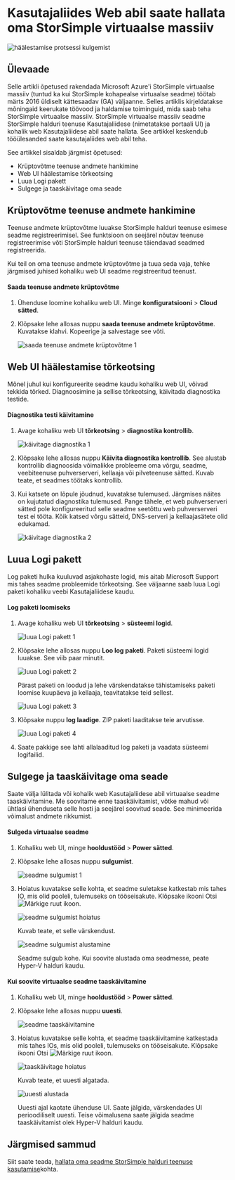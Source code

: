 <properties 
   pageTitle="StorSimple virtuaalse massiiv web UI Administreerimine | Microsoft Azure'i"
   description="Selles artiklis kirjeldatakse kaudu StorSimple virtuaalse massiiv web UI põhilised haldustoimingute tegemine."
   services="storsimple"
   documentationCenter="NA"
   authors="alkohli"
   manager="carmonm"
   editor="" />
<tags 
   ms.service="storsimple"
   ms.devlang="NA"
   ms.topic="article"
   ms.tgt_pltfrm="NA"
   ms.workload="TBD"
   ms.date="04/07/2016"
   ms.author="alkohli" />

# <a name="use-the-web-ui-to-administer-your-storsimple-virtual-array"></a>Kasutajaliides Web abil saate hallata oma StorSimple virtuaalse massiiv

![häälestamise protsessi kulgemist](./media/storsimple-ova-web-ui-admin/manage4.png)

## <a name="overview"></a>Ülevaade

Selle artikli õpetused rakendada Microsoft Azure'i StorSimple virtuaalse massiiv (tuntud ka kui StorSimple kohapealse virtuaalse seadme) töötab märts 2016 üldiselt kättesaadav (GA) väljaanne. Selles artiklis kirjeldatakse mõningaid keerukate töövood ja haldamise toiminguid, mida saab teha StorSimple virtuaalse massiiv. StorSimple virtuaalse massiiv seadme StorSimple halduri teenuse Kasutajaliidese (nimetatakse portaali UI) ja kohalik web Kasutajaliidese abil saate hallata. See artikkel keskendub tööülesanded saate kasutajaliides web abil teha.

See artikkel sisaldab järgmist õpetused:

- Krüptovõtme teenuse andmete hankimine
- Web UI häälestamise tõrkeotsing
- Luua Logi pakett
- Sulgege ja taaskäivitage oma seade

## <a name="get-the-service-data-encryption-key"></a>Krüptovõtme teenuse andmete hankimine

Teenuse andmete krüptovõtme luuakse StorSimple halduri teenuse esimese seadme registreerimisel. See funktsioon on seejärel nõutav teenuse registreerimise võti StorSimple halduri teenuse täiendavad seadmed registreerida.

Kui teil on oma teenuse andmete krüptovõtme ja tuua seda vaja, tehke järgmised juhised kohaliku web UI seadme registreeritud teenust.

#### <a name="to-get-the-service-data-encryption-key"></a>Saada teenuse andmete krüptovõtme

1. Ühenduse loomine kohaliku web UI. Minge **konfiguratsiooni** > **Cloud sätted**.
  

2. Klõpsake lehe allosas nuppu **saada teenuse andmete krüptovõtme**. Kuvatakse klahvi. Kopeerige ja salvestage see võti.
    
    ![saada teenuse andmete krüptovõtme 1](./media/storsimple-ova-web-ui-admin/image27.png)
   


## <a name="troubleshoot-web-ui-setup-errors"></a>Web UI häälestamise tõrkeotsing

Mõnel juhul kui konfigureerite seadme kaudu kohaliku web UI, võivad tekkida tõrked. Diagnoosimine ja sellise tõrkeotsing, käivitada diagnostika testide.

#### <a name="to-run-the-diagnostic-tests"></a>Diagnostika testi käivitamine

1. Avage kohaliku web UI **tõrkeotsing** > **diagnostika kontrollib**.

    ![käivitage diagnostika 1](./media/storsimple-ova-web-ui-admin/image29.png)

2. Klõpsake lehe allosas nuppu **Käivita diagnostika kontrollib**. See alustab kontrollib diagnoosida võimalikke probleeme oma võrgu, seadme, veebiteenuse puhverserveri, kellaaja või pilveteenuse sätted. Kuvab teate, et seadmes töötaks kontrollib.

3. Kui katsete on lõpule jõudnud, kuvatakse tulemused. Järgmises näites on kujutatud diagnostika tulemused. Pange tähele, et web puhverserveri sätted pole konfigureeritud selle seadme seetõttu web puhverserveri test ei tööta. Kõik katsed võrgu sätteid, DNS-serveri ja kellaajasätete olid edukamad.

    ![käivitage diagnostika 2](./media/storsimple-ova-web-ui-admin/image30.png)

## <a name="generate-a-log-package"></a>Luua Logi pakett

Log paketi hulka kuuluvad asjakohaste logid, mis aitab Microsoft Support mis tahes seadme probleemide tõrkeotsing. See väljaanne saab luua Logi paketi kohaliku veebi Kasutajaliidese kaudu.

#### <a name="to-generate-the-log-package"></a>Log paketi loomiseks

1. Avage kohaliku web UI **tõrkeotsing** > **süsteemi logid**.

    ![luua Logi pakett 1](./media/storsimple-ova-web-ui-admin/image31.png)

2. Klõpsake lehe allosas nuppu **Loo log paketi**. Paketi süsteemi logid luuakse. See viib paar minutit.

    ![luua Logi pakett 2](./media/storsimple-ova-web-ui-admin/image32.png)

    Pärast paketi on loodud ja lehe värskendatakse tähistamiseks paketi loomise kuupäeva ja kellaaja, teavitatakse teid sellest.

    ![luua Logi pakett 3](./media/storsimple-ova-web-ui-admin/image33.png)

3. Klõpsake nuppu **log laadige**. ZIP paketi laaditakse teie arvutisse.

    ![luua Logi paketi 4](./media/storsimple-ova-web-ui-admin/image34.png)

4. Saate pakkige see lahti allalaaditud log paketi ja vaadata süsteemi logifailid.

## <a name="shut-down-and-restart-your-device"></a>Sulgege ja taaskäivitage oma seade

Saate välja lülitada või kohalik web Kasutajaliidese abil virtuaalse seadme taaskäivitamine. Me soovitame enne taaskäivitamist, võtke mahud või ühtlasi ühenduseta selle hosti ja seejärel soovitud seade. See minimeerida võimalust andmete rikkumist. 

#### <a name="to-shut-down-your-virtual-device"></a>Sulgeda virtuaalse seadme

1. Kohaliku web UI, minge **hooldustööd** > **Power sätted**.

2. Klõpsake lehe allosas nuppu **sulgumist**.

    ![seadme sulgumist 1](./media/storsimple-ova-web-ui-admin/image36.png)

3. Hoiatus kuvatakse selle kohta, et seadme suletakse katkestab mis tahes IO, mis olid pooleli, tulemuseks on tööseisakute. Klõpsake ikooni Otsi ![Märkige ruut ikoon](./media/storsimple-ova-web-ui-admin/image3.png).

    ![seadme sulgumist hoiatus](./media/storsimple-ova-web-ui-admin/image37.png)

    Kuvab teate, et selle värskendust.

    ![seadme sulgumist alustamine](./media/storsimple-ova-web-ui-admin/image38.png)

    Seadme sulgub kohe. Kui soovite alustada oma seadmesse, peate Hyper-V halduri kaudu.

#### <a name="to-restart-your-virtual-device"></a>Kui soovite virtuaalse seadme taaskäivitamine

1. Kohaliku web UI, minge **hooldustööd** > **Power sätted**.

2. Klõpsake lehe allosas nuppu **uuesti**.

    ![seadme taaskäivitamine](./media/storsimple-ova-web-ui-admin/image36.png)

3. Hoiatus kuvatakse selle kohta, et seadme taaskäivitamine katkestada mis tahes IOs, mis olid pooleli, tulemuseks on tööseisakute. Klõpsake ikooni Otsi ![Märkige ruut ikoon](./media/storsimple-ova-web-ui-admin/image3.png).

    ![taaskäivitage hoiatus](./media/storsimple-ova-web-ui-admin/image37.png)

    Kuvab teate, et uuesti algatada.

    ![uuesti alustada](./media/storsimple-ova-web-ui-admin/image39.png)

    Uuesti ajal kaotate ühenduse UI. Saate jälgida, värskendades UI perioodiliselt uuesti. Teise võimalusena saate jälgida seadme taaskäivitamist olek Hyper-V halduri kaudu.

## <a name="next-steps"></a>Järgmised sammud

Siit saate teada, [hallata oma seadme StorSimple halduri teenuse kasutamise](storsimple-manager-service-administration.md)kohta.
